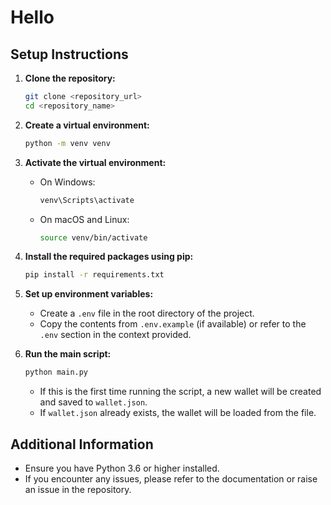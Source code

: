 # Hello

## Setup Instructions

1. **Clone the repository:**

   ```sh
   git clone <repository_url>
   cd <repository_name>
   ```

2. **Create a virtual environment:**

   ```sh
   python -m venv venv
   ```

3. **Activate the virtual environment:**

   - On Windows:
     ```sh
     venv\Scripts\activate
     ```
   - On macOS and Linux:
     ```sh
     source venv/bin/activate
     ```

4. **Install the required packages using pip:**

   ```sh
   pip install -r requirements.txt
   ```

5. **Set up environment variables:**

   - Create a `.env` file in the root directory of the project.
   - Copy the contents from `.env.example` (if available) or refer to the `.env` section in the context provided.

6. **Run the main script:**

   ```sh
   python main.py
   ```

   - If this is the first time running the script, a new wallet will be created and saved to `wallet.json`.
   - If `wallet.json` already exists, the wallet will be loaded from the file.

## Additional Information

- Ensure you have Python 3.6 or higher installed.
- If you encounter any issues, please refer to the documentation or raise an issue in the repository.
